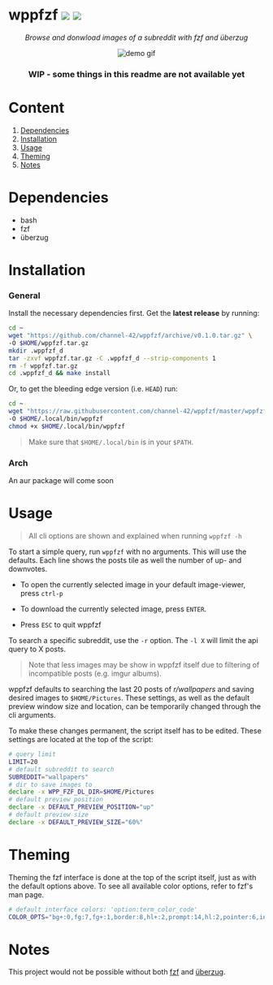 # wppfzf ![](https://img.shields.io/badge/version-0.1.0-green.svg) [![](https://img.shields.io/badge/license-GPLv3-orange.svg)](https://github.com/channel-42/wppfzf/blob/master/LICENSE) 
<p align="center"><i>Browse and donwload images of a subreddit with fzf and überzug</i></p>
<p align="center"><img src="https://github.com/channel-42/wppfzf/blob/master/resources/demo.gif" align="center" alt="demo gif"title="fancy demo"></p>

<h3 align="center">WIP - some things in this readme are not available yet</h3> 

# Content

1. [Dependencies](#dependencies)
2. [Installation](#installation)
3. [Usage](#usage)
4. [Theming](#theming)
5. [Notes](#notes)

# Dependencies
- bash
- fzf
- überzug

# Installation
### General
Install the necessary dependencies first. Get the **latest release** by running:

```bash
cd ~
wget "https://github.com/channel-42/wppfzf/archive/v0.1.0.tar.gz" \
-O $HOME/wppfzf.tar.gz
mkdir .wppfzf_d
tar -zxvf wppfzf.tar.gz -C .wppfzf_d --strip-components 1
rm -f wppfzf.tar.gz
cd .wppfzf_d && make install
```
Or, to get the bleeding edge version (i.e. `HEAD`) run:
```bash
cd ~
wget "https://raw.githubusercontent.com/channel-42/wppfzf/master/wppfzf" \
-O $HOME/.local/bin/wppfzf
chmod +x $HOME/.local/bin/wppfzf
```

> Make sure that `$HOME/.local/bin` is in your `$PATH`. 

### Arch
An aur package will come soon

# Usage

> All cli options are shown and explained when running `wppfzf -h` 

To start a simple query, run `wppfzf` with no arguments. This will use the defaults. Each line shows the posts tile as well the number of up- and downvotes. 

- To open the currently selected image in your default image-viewer, press `ctrl-p` 

- To download the currently selected image, press `ENTER`. 
- Press `ESC` to quit wppfzf 

To search a specific subreddit, use the `-r` option. The `-l X` will limit the api query to X posts. 

> Note that less images may be show in wppfzf itself due to filtering of incompatible posts (e.g. imgur albums).

wppfzf defaults to searching the last 20 posts of *r/wallpapers* and saving desired images to `$HOME/Pictures`. These settings, as well as the default preview window size and location, can be temporarily changed through the cli arguments. 

To make these changes permanent, the script itself has to be edited. These settings are located at the top of the script: 

```bash
# query limit 
LIMIT=20
# default subreddit to search
SUBREDDIT="wallpapers"
# dir to save images to
declare -x WPP_FZF_DL_DIR=$HOME/Pictures
# default preview position
declare -x DEFAULT_PREVIEW_POSITION="up"
# default preview size
declare -x DEFAULT_PREVIEW_SIZE="60%"
```

# Theming

Theming the fzf interface is done at the top of the script itself, just as with the default options above. To see all available color options, refer to fzf's man page.

```bash
# default interface colors: 'option:term_color_code'
COLOR_OPTS="bg+:0,fg:7,fg+:1,border:8,hl+:2,prompt:14,hl:2,pointer:6,info:8,spinner:6"
```

# Notes

This project would not be possible without both [fzf](https://github.com/junegunn/fzf) and [überzug](https://github.com/seebye/ueberzug).
